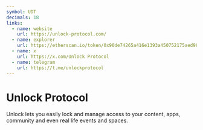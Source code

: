 ```yaml
---
symbol: UDT
decimals: 18
links:
  - name: website
    url: https://unlock-protocol.com/
  - name: explorer
    url: https://etherscan.io/token/0x90de74265a416e1393a450752175aed98fe11517
  - name: x
    url: https://x.com/Unlock Protocol
  - name: telegram
    url: https://t.me/unlockprotocol
---
```


# Unlock Protocol

Unlock lets you easily lock and manage access to your content, apps, community and even real life events and spaces.
